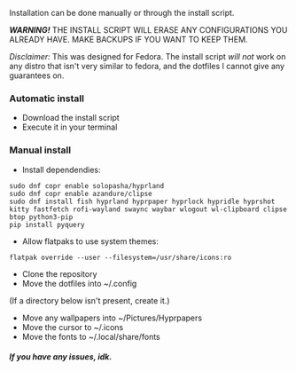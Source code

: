 Installation can be done manually or through the install script.

***WARNING!*** THE INSTALL SCRIPT WILL ERASE ANY CONFIGURATIONS YOU ALREADY HAVE. MAKE BACKUPS IF YOU WANT TO KEEP THEM.

*Disclaimer:* This was designed for Fedora. The install script *will not* work on any distro that isn't very similar to fedora, and the dotfiles I cannot give any guarantees on.

### Automatic install
* Download the install script
* Execute it in your terminal

### Manual install
* Install dependendies:
```
sudo dnf copr enable solopasha/hyprland
sudo dnf copr enable azandure/clipse
sudo dnf install fish hyprland hyprpaper hyprlock hypridle hyprshot kitty fastfetch rofi-wayland swaync waybar wlogout wl-clipboard clipse btop python3-pip
pip install pyquery
```
* Allow flatpaks to use system themes:
```
flatpak override --user --filesystem=/usr/share/icons:ro
```
* Clone the repository
* Move the dotfiles into ~/.config

(If a directory below isn't present, create it.)
* Move any wallpapers into ~/Pictures/Hyprpapers
* Move the cursor to ~/.icons
* Move the fonts to ~/.local/share/fonts

##### If you have any issues, idk.
